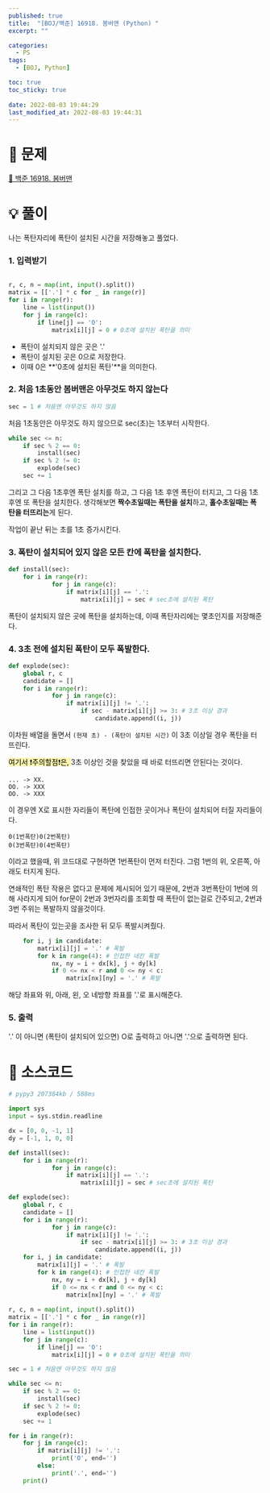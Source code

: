 ```yaml
---
published: true
title:  "[BOJ/백준] 16918. 봄버맨 (Python) "
excerpt: ""

categories:
  - PS
tags:
  - [BOJ, Python]

toc: true
toc_sticky: true
 
date: 2022-08-03 19:44:29
last_modified_at: 2022-08-03 19:44:31
---
```

# 🔎 문제
[🔗 백준 16918. 봄버맨](https://www.acmicpc.net/problem/16918)

# 💡 풀이

나는 폭탄자리에 폭탄이 설치된 시간을 저장해놓고 풀었다.

### 1. 입력받기
   
```python

r, c, n = map(int, input().split())
matrix = [['.'] * c for _ in range(r)]
for i in range(r):
    line = list(input())
    for j in range(c):
        if line[j] == 'O':
            matrix[i][j] = 0 # 0초에 설치된 폭탄을 의미
```

- 폭탄이 설치되지 않은 곳은 '.'
- 폭탄이 설치된 곳은 0으로 저장한다.
- 이때 0은 **'0초에 설치된 폭탄'**을 의미한다.

### 2. 처음 1초동안 봄버맨은 아무것도 하지 않는다

```python
sec = 1 # 처음엔 아무것도 하지 않음
```
처음 1초동안은 아무것도 하지 않으므로 sec(초)는 1초부터 시작한다.

```python
while sec <= n:
    if sec % 2 == 0:
        install(sec)
    if sec % 2 != 0:
        explode(sec)
    sec += 1
```

그리고 그 다음 1초후엔 폭탄 설치를 하고, 그 다음 1초 후엔 폭탄이 터지고, 그 다음 1초후엔 또 폭탄을 설치한다. 생각해보면 **짝수초일때는 폭탄을 설치**하고, **홀수초일때는 폭탄을 터뜨리는**게 된다.

작업이 끝난 뒤는 초를 1초 증가시킨다.

### 3. 폭탄이 설치되어 있지 않은 모든 칸에 폭탄을 설치한다.

```python
def install(sec):
    for i in range(r):
            for j in range(c):
                if matrix[i][j] == '.':
                    matrix[i][j] = sec # sec초에 설치된 폭탄
```

폭탄이 설치되지 않은 곳에 폭탄을 설치하는데, 이때 폭탄자리에는 몇초인지를 저장해준다.

### 4. 3초 전에 설치된 폭탄이 모두 폭발한다.

```python
def explode(sec):
    global r, c
    candidate = []
    for i in range(r):
            for j in range(c):
                if matrix[i][j] != '.':
                    if sec - matrix[i][j] >= 3: # 3초 이상 경과
                        candidate.append((i, j))
```

이차원 배열을 돌면서 `(현재 초) - (폭탄이 설치된 시간)` 이 3초 이상일 경우 폭탄을 터뜨린다.

<mark style='background-color: #fff5b1'>여기서 ❗주의할점❗은, </mark> 3초 이상인 것을 찾았을 때 바로 터뜨리면 안된다는 것이다.

```text
... -> XX.
OO. -> XXX
OO. -> XXX
```
이 경우엔 X로 표시한 자리들이 폭탄에 인접한 곳이거나 폭탄이 설치되어 터질 자리들이다.

```text
0(1번폭탄)0(2번폭탄)
0(3번폭탄)0(4번폭탄)
```
이라고 했을때, 위 코드대로 구현하면 1번폭탄이 먼저 터진다. 그럼 1번의 위, 오른쪽, 아래도 터지게 된다.

연쇄적인 폭탄 작용은 없다고 문제에 제시되어 있기 때문에, 2번과 3번폭탄이 1번에 의해 사라지게 되어 for문이 2번과 3번자리를 조회할 때 폭탄이 없는걸로 간주되고, 2번과 3번 주위는 폭발하지 않을것이다.

따라서 폭탄이 있는곳을 조사한 뒤 모두 폭발시켜줬다.

```python
    for i, j in candidate:
        matrix[i][j] = '.' # 폭발
        for k in range(4): # 인접한 네칸 폭발
            nx, ny = i + dx[k], j + dy[k]
            if 0 <= nx < r and 0 <= ny < c:
                matrix[nx][ny] = '.' # 폭발
```

해당 좌표와 위, 아래, 왼, 오 네방향 좌표를 '.'로 표시해준다.

### 5. 출력

'.' 이 아니면 (폭탄이 설치되어 있으면) O로 출력하고 아니면 '.'으로 출력하면 된다.


# 📃 소스코드
```python
# pypy3 207384kb / 588ms

import sys
input = sys.stdin.readline

dx = [0, 0, -1, 1]
dy = [-1, 1, 0, 0]

def install(sec):
    for i in range(r):
            for j in range(c):
                if matrix[i][j] == '.':
                    matrix[i][j] = sec # sec초에 설치된 폭탄

def explode(sec):
    global r, c
    candidate = []
    for i in range(r):
            for j in range(c):
                if matrix[i][j] != '.':
                    if sec - matrix[i][j] >= 3: # 3초 이상 경과
                        candidate.append((i, j))
    for i, j in candidate:
        matrix[i][j] = '.' # 폭발
        for k in range(4): # 인접한 네칸 폭발
            nx, ny = i + dx[k], j + dy[k]
            if 0 <= nx < r and 0 <= ny < c:
                matrix[nx][ny] = '.' # 폭발
    
r, c, n = map(int, input().split())
matrix = [['.'] * c for _ in range(r)]
for i in range(r):
    line = list(input())
    for j in range(c):
        if line[j] == 'O':
            matrix[i][j] = 0 # 0초에 설치된 폭탄을 의미

sec = 1 # 처음엔 아무것도 하지 않음

while sec <= n:
    if sec % 2 == 0:
        install(sec)
    if sec % 2 != 0:
        explode(sec)
    sec += 1

for i in range(r):
    for j in range(c):
        if matrix[i][j] != '.':
            print('O', end='')
        else:
            print('.', end='')
    print()
```
<br>
